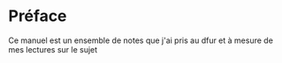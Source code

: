 # Préface

Ce manuel est un ensemble de notes que j'ai pris au dfur et à mesure de mes lectures sur le sujet
